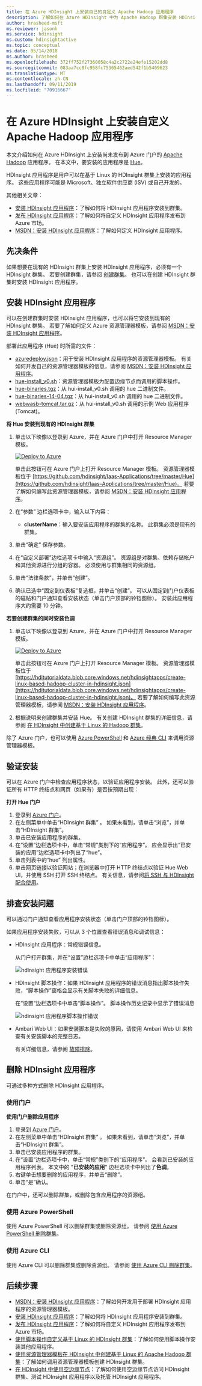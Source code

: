 ```yaml
---
title: 在 Azure HDInsight 上安装自己的自定义 Apache Hadoop 应用程序
description: 了解如何在 Azure HDInsight 中为 Apache Hadoop 群集安装 HDInsight 应用程序。
author: hrasheed-msft
ms.reviewer: jasonh
ms.service: hdinsight
ms.custom: hdinsightactive
ms.topic: conceptual
ms.date: 05/14/2018
ms.author: hrasheed
ms.openlocfilehash: 372ff752f27360058c4a2c2722e24efe15202dd8
ms.sourcegitcommit: 083aa7cc8fc958fc75365462aed542f1b5409623
ms.translationtype: MT
ms.contentlocale: zh-CN
ms.lasthandoff: 09/11/2019
ms.locfileid: "70916667"
---
```

# <a name="install-custom-apache-hadoop-applications-on-azure-hdinsight"></a>在 Azure HDInsight 上安装自定义 Apache Hadoop 应用程序

本文介绍如何在 Azure HDInsight 上安装尚未发布到 Azure 门户的 [Apache Hadoop](https://hadoop.apache.org/) 应用程序。 在本文中，要安装的应用程序是 [Hue](https://gethue.com/)。

HDInsight 应用程序是用户可以在基于 Linux 的 HDInsight 群集上安装的应用程序。  这些应用程序可能是 Microsoft、独立软件供应商 (ISV) 或自己开发的。  

其他相关文章：

* [安装 HDInsight 应用程序](hdinsight-apps-install-applications.md)：了解如何将 HDInsight 应用程序安装到群集。
* [发布 HDInsight 应用程序](hdinsight-apps-publish-applications.md)：了解如何将自定义 HDInsight 应用程序发布到 Azure 市场。
* [MSDN：安装 HDInsight 应用程序](https://msdn.microsoft.com/library/mt706515.aspx)：了解如何定义 HDInsight 应用程序。

## <a name="prerequisites"></a>先决条件
如果想要在现有的 HDInsight 群集上安装 HDInsight 应用程序，必须有一个 HDInsight 群集。 若要创建群集，请参阅 [创建群集](hadoop/apache-hadoop-linux-tutorial-get-started.md#create-cluster)。 也可以在创建 HDInsight 群集时安装 HDInsight 应用程序。

## <a name="install-hdinsight-applications"></a>安装 HDInsight 应用程序
可以在创建群集时安装 HDInsight 应用程序，也可以将它安装到现有的 HDInsight 群集。 若要了解如何定义 Azure 资源管理器模板，请参阅 [MSDN：安装 HDInsight 应用程序](https://msdn.microsoft.com/library/mt706515.aspx)。

部署此应用程序 (Hue) 时所需的文件：

* [azuredeploy.json](https://github.com/hdinsight/Iaas-Applications/blob/master/Hue/azuredeploy.json)：用于安装 HDInsight 应用程序的资源管理器模板。 有关如何开发自己的资源管理器模板的信息，请参阅 [MSDN：安装 HDInsight 应用程序](https://msdn.microsoft.com/library/mt706515.aspx)。
* [hue-install_v0.sh](https://github.com/hdinsight/Iaas-Applications/blob/master/Hue/scripts/Hue-install_v0.sh)：资源管理器模板为配置边缘节点而调用的脚本操作。
* [hue-binaries.tgz](https://hdiconfigactions.blob.core.windows.net/linuxhueconfigactionv01/hue-binaries-14-04.tgz)：从 hui-install_v0.sh 调用的 hue 二进制文件。
* [hue-binaries-14-04.tgz](https://hdiconfigactions.blob.core.windows.net/linuxhueconfigactionv01/hue-binaries-14-04.tgz)：从 hui-install_v0.sh 调用的 hue 二进制文件。
* [webwasb-tomcat.tar.gz](https://hdiconfigactions.blob.core.windows.net/linuxhueconfigactionv01/webwasb-tomcat.tar.gz)：从 hui-install_v0.sh 调用的示例 Web 应用程序 (Tomcat)。

**将 Hue 安装到现有的 HDInsight 群集**

1. 单击以下映像以登录到 Azure，并在 Azure 门户中打开 Resource Manager 模板。

    <a href="https://portal.azure.com/#create/Microsoft.Template/uri/https%3A%2F%2Fraw.githubusercontent.com%2Fhdinsight%2FIaas-Applications%2Fmaster%2FHue%2Fazuredeploy.json" target="_blank"><img src="./media/hdinsight-apps-install-custom-applications/hdi-deploy-to-azure1.png" alt="Deploy to Azure"></a>

    单击此按钮可在 Azure 门户上打开 Resource Manager 模板。  资源管理器模板位于 [https://github.com/hdinsight/Iaas-Applications/tree/master/Hue](https://github.com/hdinsight/Iaas-Applications/tree/master/Hue)。  若要了解如何编写此资源管理器模板，请参阅 [MSDN：安装 HDInsight 应用程序](https://msdn.microsoft.com/library/mt706515.aspx)。
2. 在“参数” 边栏选项卡中，输入以下内容：

   * **clusterName**：输入要安装应用程序的群集的名称。 此群集必须是现有的群集。
3. 单击“确定” 保存参数。
4. 在“自定义部署”边栏选项卡中输入“资源组”。  资源组是对群集、依赖存储帐户和其他资源进行分组的容器。 必须使用与群集相同的资源组。
5. 单击“法律条款”，并单击“创建”。
6. 确认已选中“固定到仪表板”复选框，并单击“创建”。 可以从固定到门户仪表板的磁贴和门户通知查看安装状态（单击门户顶部的铃铛图标）。  安装此应用程序大约需要 10 分钟。

**若要创建群集的同时安装色调**

1. 单击以下映像以登录到 Azure，并在 Azure 门户中打开 Resource Manager 模板。

    <a href="https://portal.azure.com/#create/Microsoft.Template/uri/https%3A%2F%2Fhditutorialdata.blob.core.windows.net%2Fhdinsightapps%2Fcreate-linux-based-hadoop-cluster-in-hdinsight.json" target="_blank"><img src="./media/hdinsight-apps-install-custom-applications/hdi-deploy-to-azure1.png" alt="Deploy to Azure"></a>

    单击此按钮可在 Azure 门户上打开 Resource Manager 模板。  资源管理器模板位于 [https://hditutorialdata.blob.core.windows.net/hdinsightapps/create-linux-based-hadoop-cluster-in-hdinsight.json](https://hditutorialdata.blob.core.windows.net/hdinsightapps/create-linux-based-hadoop-cluster-in-hdinsight.json)。  若要了解如何编写此资源管理器模板，请参阅 [MSDN：安装 HDInsight 应用程序](https://msdn.microsoft.com/library/mt706515.aspx)。
2. 根据说明来创建群集并安装 Hue。 有关创建 HDInsight 群集的详细信息，请参阅 [在 HDInsight 中创建基于 Linux 的 Hadoop 群集](hdinsight-hadoop-provision-linux-clusters.md)。

除了 Azure 门户，也可以使用 [Azure PowerShell](hdinsight-hadoop-create-linux-clusters-arm-templates.md#deploy-using-powershell) 和 [Azure 经典 CLI](hdinsight-hadoop-create-linux-clusters-arm-templates.md#deploy-using-azure-cli) 来调用资源管理器模板。

## <a name="validate-the-installation"></a>验证安装
可以在 Azure 门户中检查应用程序状态，以验证应用程序安装。 此外，还可以验证所有 HTTP 终结点和网页（如果有）是否按预期出现：

**打开 Hue 门户**

1. 登录到 [Azure 门户](https://portal.azure.com)。
2. 在左侧菜单中单击“HDInsight 群集” 。  如果未看到，请单击“浏览”，并单击“HDInsight 群集”。
3. 单击已安装应用程序的群集。
4. 在“设置”边栏选项卡中，单击“常规”类别下的“应用程序”。 应会显示出“已安装的应用”边栏选项卡中列出了“hue”。
5. 单击列表中的“hue” 列出属性。  
6. 单击网页链接以验证网站；在浏览器中打开 HTTP 终结点以验证 Hue Web UI，并使用 SSH 打开 SSH 终结点。 有关信息，请参阅[将 SSH 与 HDInsight 配合使用](hdinsight-hadoop-linux-use-ssh-unix.md)。

## <a name="troubleshoot-the-installation"></a>排查安装问题
可以通过门户通知查看应用程序安装状态（单击门户顶部的铃铛图标）。

如果应用程序安装失败，可以从 3 个位置查看错误消息和调试信息：

* HDInsight 应用程序：常规错误信息。

    从门户打开群集，并在“设置”边栏选项卡中单击“应用程序”：

    ![hdinsight 应用程序安装错误](./media/hdinsight-apps-install-custom-applications/hdinsight-apps-error.png)
* HDInsight 脚本操作：如果 HDInsight 应用程序的错误消息指出脚本操作失败，“脚本操作”窗格会显示有关脚本失败的详细信息。

    在“设置”边栏选项卡中单击“脚本操作”。 脚本操作历史记录中显示了错误消息

    ![hdinsight 应用程序脚本操作错误](./media/hdinsight-apps-install-custom-applications/hdinsight-apps-script-action-error.png)
* Ambari Web UI：如果安装脚本是失败的原因，请使用 Ambari Web UI 来检查有关安装脚本的完整日志。

    有关详细信息，请参阅 [故障排除](hdinsight-hadoop-customize-cluster-linux.md#troubleshooting)。

## <a name="remove-hdinsight-applications"></a>删除 HDInsight 应用程序
可通过多种方式删除 HDInsight 应用程序。

### <a name="use-portal"></a>使用门户
**使用门户删除应用程序**

1. 登录到 [Azure 门户](https://portal.azure.com)。
2. 在左侧菜单中单击“HDInsight 群集” 。  如果未看到，请单击“浏览”，并单击“HDInsight 群集”。
3. 单击已安装应用程序的群集。
4. 在“设置”边栏选项卡中，单击“常规”类别下的“应用程序”。 会看到已安装的应用程序列表。 本文中的 "**已安装的应用**" 边栏选项卡中列出了**色调**。
5. 右键单击想要删除的应用程序，并单击“删除”。
6. 单击“是”确认。

在门户中，还可以删除群集，或删除包含应用程序的资源组。

### <a name="use-azure-powershell"></a>使用 Azure PowerShell
使用 Azure PowerShell 可以删除群集或删除资源组。 请参阅 [使用 Azure PowerShell 删除群集](hdinsight-administer-use-powershell.md#delete-clusters)。

### <a name="use-azure-cli"></a>使用 Azure CLI
使用 Azure CLI 可以删除群集或删除资源组。 请参阅 [使用 Azure CLI 删除群集](hdinsight-administer-use-command-line.md#delete-clusters)。

## <a name="next-steps"></a>后续步骤
* [MSDN：安装 HDInsight 应用程序](https://msdn.microsoft.com/library/mt706515.aspx)：了解如何开发用于部署 HDInsight 应用程序的资源管理器模板。
* [安装 HDInsight 应用程序](hdinsight-apps-install-applications.md)：了解如何将 HDInsight 应用程序安装到群集。
* [发布 HDInsight 应用程序](hdinsight-apps-publish-applications.md)：了解如何将自定义 HDInsight 应用程序发布到 Azure 市场。
* [使用脚本操作自定义基于 Linux 的 HDInsight 群集](hdinsight-hadoop-customize-cluster-linux.md)：了解如何使用脚本操作安装其他应用程序。
* [使用资源管理器模板在 HDInsight 中创建基于 Linux 的 Apache Hadoop 群集](hdinsight-hadoop-create-linux-clusters-arm-templates.md)：了解如何调用资源管理器模板创建 HDInsight 群集。
* [在 HDInsight 中使用空边缘节点](hdinsight-apps-use-edge-node.md)：了解如何使用空边缘节点访问 HDInsight 群集、测试 HDInsight 应用程序以及托管 HDInsight 应用程序。
